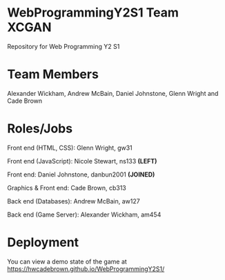 # WebProgrammingY2S1 Team XCGAN
Repository for Web Programming Y2 S1

# Team Members
Alexander Wickham, Andrew McBain, Daniel Johnstone, Glenn Wright and Cade Brown

# Roles/Jobs

Front end (HTML, CSS): Glenn Wright, gw31

Front end (JavaScript): Nicole Stewart, ns133 **(LEFT)**

Front end: Daniel Johnstone, danbun2001 **(JOINED)**

Graphics & Front end: Cade Brown, cb313

Back end (Databases): Andrew McBain, aw127

Back end (Game Server): Alexander Wickham, am454

# Deployment

You can view a demo state of the game at https://hwcadebrown.github.io/WebProgrammingY2S1/
